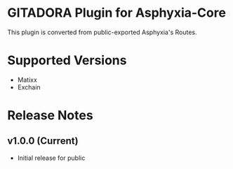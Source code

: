 GITADORA Plugin for Asphyxia-Core
=================================
This plugin is converted from public-exported Asphyxia's Routes.

Supported Versions
==================
 - Matixx
 - Exchain


Release Notes
=============
v1.0.0 (Current)
----------------
 * Initial release for public